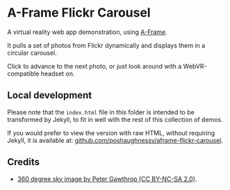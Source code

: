 # A-Frame Flickr Carousel

A virtual reality web app demonstration, using [A-Frame](https://aframe.io/).

It pulls a set of photos from Flickr dynamically and displays them in a circular carousel.

Click to advance to the next photo, or just look around with a WebVR-compatible headset on.

## Local development

Please note that the `index.html` file in this folder is intended to be transformed by Jekyll,
to fit in well with the rest of this collection of demos.

If you would prefer to view the version with raw HTML, without requiring Jekyll, it is available at:
[github.com/poshaughnessy/aframe-flickr-carousel](https://github.com/poshaughnessy/aframe-flickr-carousel).

## Credits

* [360 degree sky image by Peter Gawthrop (CC BY-NC-SA 2.0)](https://www.flickr.com/photos/gawthrop/3559516146).
